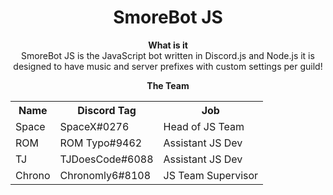 <html>
<div align="center">
<h1>SmoreBot JS</h1>

<b> What is it </b><br>
SmoreBot JS is the JavaScript bot written in Discord.js and Node.js it is designed to have music and server prefixes with custom settings per guild!

<b>The Team</b>
 <table style="width:100%">
  <tr>
    <th>Name</th>
    <th>Discord Tag</th>
    <th>Job</th>
  </tr>
  <tr>
    <td>Space</td>
    <td>SpaceX#0276</td>
    <td>Head of JS Team</td>
  </tr>
  <tr>
    <td>ROM</td>
    <td>ROM Typo#9462</td>
    <td>Assistant JS Dev</td>
  </tr>
  <tr>
    <td>TJ</td>
    <td>TJDoesCode#6088</td>
    <td>Assistant JS Dev</td>
  </tr>
  <tr>
    <td>Chrono</td>
    <td>Chronomly6#8108</td>
    <td>JS Team Supervisor</td>
  </tr>
</table> 
</div>
</html>
